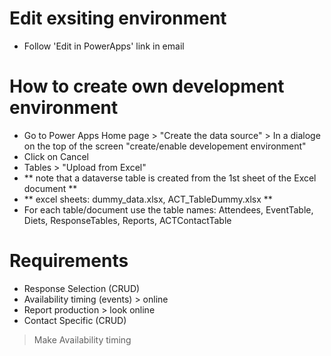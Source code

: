 # Edit exsiting environment
* Follow 'Edit in PowerApps' link in email

# How to create own development environment
- Go to Power Apps Home page > "Create the data source" > In a dialoge on the top of the screen "create/enable developement environment"
- Click on Cancel
- Tables > "Upload from Excel"
- ** note that a dataverse table is created from the 1st sheet of the Excel document **
- ** excel sheets: dummy_data.xlsx, ACT_TableDummy.xlsx **
- For each table/document use the table names: Attendees, EventTable, Diets, ResponseTables, Reports, ACTContactTable


# Requirements
- Response Selection (CRUD)
- Availability timing (events) > online
- Report production > look online
- Contact Specific (CRUD)
> Make Availability timing